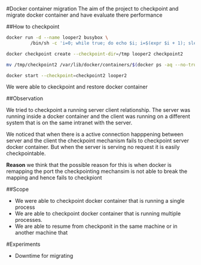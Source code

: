 #Docker container migration 
The aim of the project to checkpoint and migrate docker container and have evaluate there performance

##How to checkpoint 

```bash
docker run -d --name looper2 busybox \
         /bin/sh -c 'i=0; while true; do echo $i; i=$(expr $i + 1); sleep 1; done'

docker checkpoint create --checkpoint-dir=/tmp looper2 checkpoint2

mv /tmp/checkpoint2 /var/lib/docker/containers/$(docker ps -aq --no-trunc --filter name=looper2)/checkpoints/

docker start --checkpoint=checkpoint2 looper2
```

We were able to ckeckpoint and restore docker container 


##Observation 

We tried to checkpoint a running server client relationship. The server was running inside a docker container and the client was
running on a different system that is on the same intranet with the server.

We noticed that when there is a active connection happpening between server and the client the checkpoint mechanism fails to 
checkpoint server docker container. But when the server is serving no request it is easily checkpointable.

**Reason**
we think that the possible reason for this is when docker is remapping the port the checkpointing mechansim is not able to break the 
mapping and hence fails to checkpiont

##Scope

- We were able to checkpoint docker container that is running a single process
- We are able to checkpoint docker container that is running multiple processes.
- We are able to resume from checkponit in the same machine or in another machine that

#Experiments

- Downtime for migrating

